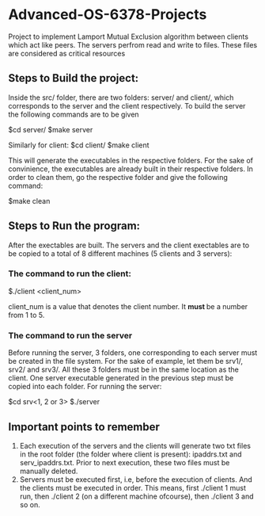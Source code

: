 # Advanced-OS-6378-Projects
Project to implement Lamport Mutual Exclusion algorithm between clients which act like peers. The servers perfrom read and write to files. These files are considered as critical resources


## Steps to Build the project:
Inside the src/ folder, there are two folders: server/ and client/, which corresponds to the server and the client respectively. To build the server the following commands are to be given

$cd server/
$make server

Similarly for client:
$cd client/
$make client

This will generate the executables in the respective folders. For the sake of convinience, the executables are already built in their respective folders. In order to clean them,  go the respective folder and give the following command:

$make clean

## Steps to Run the program:
After the exectables are built. The servers and the client exectables are to be copied to a total of 8 different machines (5 clients and 3 servers):

### The command to run the client:
$./client <client_num>

client_num is a value that denotes the client number. It <b> must </b> be a number from 1 to 5.

### The command to run the server
Before running the server, 3 folders, one corresponding to each server must be created in the file system. For the sake of example, let them be srv1/, srv2/ and srv3/. All these 3 folders must be in the same location as the client. One server executable generated in the previous step must be copied into each folder.
For running the server:

$cd srv<1, 2 or 3>
$./server

## Important points to remember

1. Each execution of the servers and the clients will generate two txt files in the root folder (the folder where client is present): ipaddrs.txt and serv_ipaddrs.txt. Prior to next execution, these two files must be manually deleted.
2. Servers must be executed first, i.e, before the execution of clients. And the clients must be executed in order. This means, first ./client 1 must run, then ./client 2 (on a different machine ofcourse), then ./client 3 and so on.
